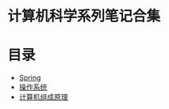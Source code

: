 # 计算机科学系列笔记合集

# 目录

- [Spring](https://github.com/2293736867/CSBookNotes/tree/master/Spring)
- [操作系统](https://github.com/2293736867/CSBookNotes/tree/master/OperatingSystem)
- [计算机组成原理](https://github.com/2293736867/CSBookNotes/tree/master/ComputerOrganization)


